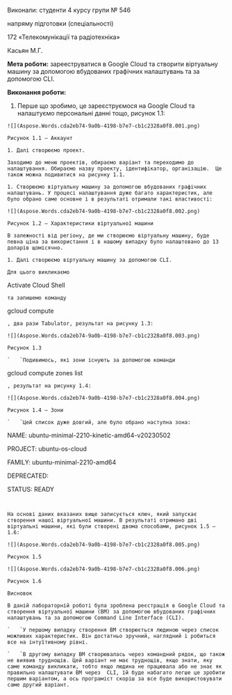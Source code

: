 ﻿



Виконали: студенти 4 курсу групи № 546

напряму підготовки (спеціальності)

172 «Телекомунікації та радіотехніка»	

Касьян М.Г.   		




**Мета роботи:** зарееструватися в Google Cloud та створити віртуальну машину за допомогою вбудованих графічних налаштувань та за допомогою CLI.

**Виконання роботи:**

1. Перше що зробимо, це зареєструємося на Google Cloud та налаштуємо персональні данні тощо, рисунок 1.1:
```
![](Aspose.Words.cda2eb74-9a0b-4198-b7e7-cb1c2328a0f8.001.png)

Рисунок 1.1 – Аккаунт 

1. Далі створюємо проект. 

Заходимо до меню проектів, обираємо варіант та переходимо до налаштування. Обираємо назву проекту, ідентифікатор, організацію.  Це також можна подивитися на рисунку 1.1. 

1. Створюємо віртуальну машину за допомогою вбудованих графічних налаштувань. У процесі налаштування дуже багато характеристик, але було обрано саме основне і в результаті отримали такі властивості:

![](Aspose.Words.cda2eb74-9a0b-4198-b7e7-cb1c2328a0f8.002.png)

Рисунок 1.2 – Характеристики віртуальної машини 

В залежності від регіону, де ми створюємо віртуальну машину, буде певна ціна за використання і в нашому випадку було налаштовано до 13 доларів щомісячно.

1. Далі створюємо віртуальну машину за допомогою CLI.  

Для цього викликаємо 
```
Activate Cloud Shell
``` 
та запишемо команду 
```
gcloud compute
```
, два рази Tabulator, результат на рисунку 1.3:

![](Aspose.Words.cda2eb74-9a0b-4198-b7e7-cb1c2328a0f8.003.png)

Рисунок 1.3 

`	`Подивимось, які зони існують за допомогою команди
```
 gcloud compute zones list
```
, результат на рисунку 1.4: 

![](Aspose.Words.cda2eb74-9a0b-4198-b7e7-cb1c2328a0f8.004.png)

Рисунок 1.4 – Зони 

`	`Цей список дуже довгий, але було обрано наступна зона:
```
NAME: ubuntu-minimal-2210-kinetic-amd64-v20230502

PROJECT: ubuntu-os-cloud

FAMILY: ubuntu-minimal-2210-amd64

DEPRECATED: 

STATUS: READY
```
 

На основі даних вказаних вище записується ключ, який запускає створення нашої віртуальної машини. В результаті отримано дві віртуальні машини, які були створені двома способами, рисунок 1.5 – 1.6: 

![](Aspose.Words.cda2eb74-9a0b-4198-b7e7-cb1c2328a0f8.005.png)

Рисунок 1.5

![](Aspose.Words.cda2eb74-9a0b-4198-b7e7-cb1c2328a0f8.006.png)

Рисунок 1.6 

Висновок

В даній лабораторній роботі була зроблена реєстрація в Google Cloud та створення віртуальної машини (ВМ) за допомогою вбудованих графічних налаштувань та за допомогою Command Line Interface (CLI).

`	`У першому випадку створення ВМ створюється людиною через список можливих характеристик. Він достатньо зручний, наглядний і робиться все на інтуїтивному рівні.  

`	`В другому випадку ВМ створювалась через командний рядок, що також не виявив труднощів. Цей варіант не має труднощів, якщо знати, яку саме команду викликати, тобто якщо людина не працювала або не знає як правильно налаштувати ВМ через  CLI, їй буде набагато легше це зробити першим варіантом, а ось програміст скоріш за все буде використовувати саме другий варіант. 
